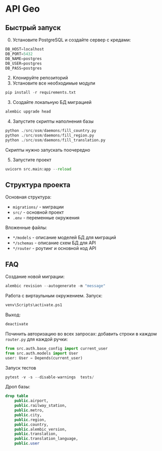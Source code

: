 # API Geo

## Быстрый запуск

0. Установите PostgreSQL и создайте сервер с кредами:

```python
DB_HOST=localhost
DB_PORT=5432
DB_NAME=postgres
DB_USER=postgres
DB_PASS=postgres
```

2. Клонируйте репозиторий
3. Установите все необходимые модули

```python
pip install -r requirements.txt
```

3. Создайте локальную БД миграцией

```python
alembic upgrade head
```

4. Запустите скрипты наполнения базы

```python
python ./src/osm/daemons/fill_country.py  
python ./src/osm/daemons/fill_region.py
python ./src/osm/daemons/fill_translation.py
```

Скрипты нужно запускать поочередно

5. Запустите проект

```python
uvicorn src.main:app --reload
```

## Структура проекта

Основная структура:
* `migrations/` - миграции
* `src/` - основной проект
* `.env` - переменные окружения

Вложенные файлы:
* `*/models` - описание моделей БД для миграций
* `*/schemas` - описание схем БД для API
* `*/router` - роутинг и основной код API

## FAQ

Создание новой миграции:  
```python
alembic revision --autogenerate -m "message"
```

Работа с виртаульным окружением. Запуск:  
```python
venv\Scripts\activate.ps1
```
Выход:
```python
deactivate
```

Починить авторизацию во всех запросах: добавить строки в каждом `router.py` для каждой ручки:  
```python
from src.auth.base_config import current_user
from src.auth.models import User
user: User = Depends(current_user)
```

Запуск тестов  
```python
pytest -v -s --disable-warnings  tests/ 
```

Дроп базы:  
```sql
drop table
	public.airport,
	public.railway_station,
	public.metro,
	public.city,
	public.region,
	public.country,
	public.alembic_version,
	public.translation,
	public.translation_language,
	public.user
```
